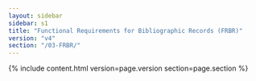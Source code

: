 ```yaml
---
layout: sidebar
sidebar: s1
title: "Functional Requirements for Bibliographic Records (FRBR)"
version: "v4"
section: "/03-FRBR/"
---
```

{% include content.html version=page.version section=page.section %}
